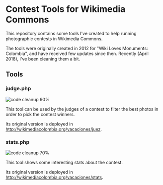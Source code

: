 # Contest Tools for Wikimedia Commons

This repository contains some tools I've created to help running photographic contests in Wikimedia Commons.

The tools were originally created in 2012 for "Wiki Loves Monuments: Colombia", and have received few updates since then. Recently (April 2018), I've been cleaning them a bit.

## Tools
### judge.php
![code cleanup 90%](https://img.shields.io/badge/code%20cleanup-90%25-green.svg)

This tool can be used by the judges of a contest to filter the best photos in order to pick the contest winners.

Its original version is deployed in http://wikimediacolombia.org/vacaciones/juez.

### stats.php
![code cleanup 70%](https://img.shields.io/badge/code%20cleanup-70%25-yellowgreen.svg)

This tool shows some interesting stats about the contest.

Its original version is deployed in http://wikimediacolombia.org/vacaciones/stats.
